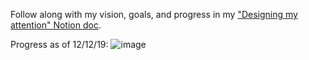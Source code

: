 Follow along with my vision, goals, and progress in my ["Designing my attention" Notion doc](https://www.notion.so/jasonbenn/Designing-my-attention-cd037af4bcae4551a015d024642566a8).

Progress as of 12/12/19:
![image](https://user-images.githubusercontent.com/2539761/70780918-7b2bd400-1d3a-11ea-8d30-b7fdb6ae5ae5.png)
